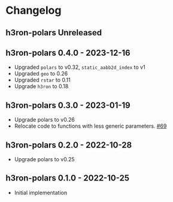 # Changelog

## h3ron-polars Unreleased

## h3ron-polars 0.4.0 - 2023-12-16
* Upgraded `polars` to v0.32, `static_aabb2d_index` to v1
* Upgraded `geo` to 0.26
* Upgraded `rstar` to 0.11
* Upgrade `h3ron` to 0.18

## h3ron-polars 0.3.0 - 2023-01-19
* Upgrade polars to v0.26
* Relocate code to functions with less generic parameters. [#69](https://github.com/nmandery/h3ron/pull/69)

## h3ron-polars 0.2.0 - 2022-10-28

* Upgrade polars to v0.25

## h3ron-polars 0.1.0 - 2022-10-25

* Initial implementation
